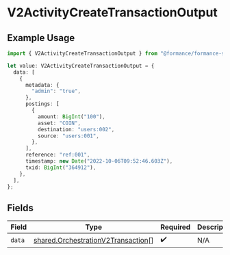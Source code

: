 # V2ActivityCreateTransactionOutput

## Example Usage

```typescript
import { V2ActivityCreateTransactionOutput } from "@formance/formance-sdk/sdk/models/shared";

let value: V2ActivityCreateTransactionOutput = {
  data: [
    {
      metadata: {
        "admin": "true",
      },
      postings: [
        {
          amount: BigInt("100"),
          asset: "COIN",
          destination: "users:002",
          source: "users:001",
        },
      ],
      reference: "ref:001",
      timestamp: new Date("2022-10-06T09:52:46.603Z"),
      txid: BigInt("364912"),
    },
  ],
};
```

## Fields

| Field                                                                                           | Type                                                                                            | Required                                                                                        | Description                                                                                     |
| ----------------------------------------------------------------------------------------------- | ----------------------------------------------------------------------------------------------- | ----------------------------------------------------------------------------------------------- | ----------------------------------------------------------------------------------------------- |
| `data`                                                                                          | [shared.OrchestrationV2Transaction](../../../sdk/models/shared/orchestrationv2transaction.md)[] | :heavy_check_mark:                                                                              | N/A                                                                                             |